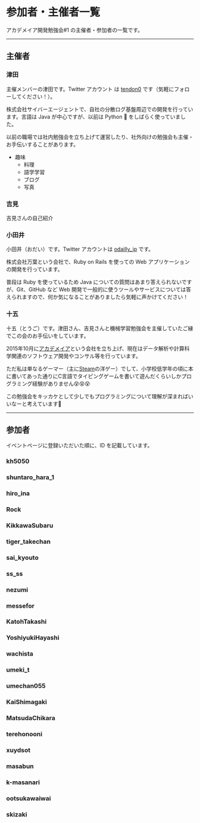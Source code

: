 # 参加者・主催者一覧

アカデメイア開発勉強会#1 の主催者・参加者の一覧です。

---

## 主催者

### 津田

主催メンバーの津田です。Twitter アカウント は [tendon0](https://twitter.com/tendon0) です（気軽にフォローしてください！）。

株式会社サイバーエージェントで、自社の分散ログ基盤周辺での開発を行っています。言語は Java が中心ですが、以前は Python :snake: をしばらく使っていました。

以前の職場では社内勉強会を立ち上げて運営したり、社外向けの勉強会も主催・お手伝いすることがあります。

* 趣味
  * 料理
  * 語学学習
  * ブログ
  * 写真

### 吉見

吉見さんの自己紹介

### 小田井

小田井（おだい）です。Twitter アカウントは [odailly_jp](https://twitter.com/odailly_jp) です。

株式会社万葉という会社で、Ruby on Rails を使っての Web アプリケーションの開発を行っています。

普段は Ruby を使っているため Java についての質問はあまり答えられないですが、Git、GitHub など Web 開発で一般的に使うツールやサービスについては答えられますので、何か気になることがありましたら気軽に声かけてください！

### 十五

十五（とうご）です。津田さん、吉見さんと機械学習勉強会を主催していたご縁でこの会のお手伝いをしています。

2015年10月に[アカデメイア](http://www.academeia15.co.jp/)という会社を立ち上げ、現在はデータ解析や計算科学関連のソフトウェア開発やコンサル等を行っています。

ただ私は単なるゲーマー（主に[Steam](http://store.steampowered.com)の洋ゲー）でして、小学校低学年の頃に本に書いてあった通りにC言語でタイピングゲームを書いて遊んだくらいしかプログラミング経験がありません:dizzy_face::dizzy_face::dizzy_face:

この勉強会をキッカケとして少しでもプログラミングについて理解が深まればいいなーと考えています:turtle:

---

## 参加者

イベントページに登録いただいた順に、ID を記載しています。

### kh5050

### shuntaro_hara_1

### hiro_ina

### Rock

### KikkawaSubaru

### tiger_takechan

### sai_kyouto

### ss_ss

### nezumi

### messefor

### KatohTakashi

### YoshiyukiHayashi

### wachista

### umeki_t

### umechan055

### KaiShimagaki

### MatsudaChikara

### terehonooni

### xuydsot

### masabun

### k-masanari

### ootsukawaiwai

### skizaki
